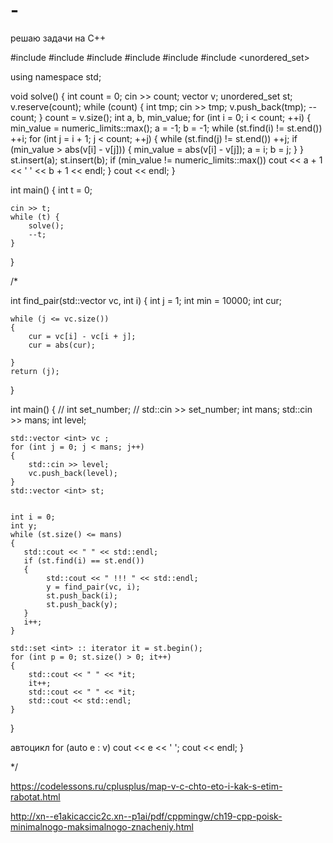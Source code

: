 # -
решаю задачи на С++

#include <algorithm>
#include <iostream>
#include <vector>
#include <set>
#include <limits>
#include <unordered_set>


using namespace std;

void solve() {
    int count = 0;
    cin >> count;
    vector<int> v;
    unordered_set<int> st;
    v.reserve(count);
    while (count) {
        int tmp;
        cin >> tmp;
        v.push_back(tmp);
        --count; 
    }
    count = v.size();
    int a, b, min_value;
    for (int i = 0; i < count; ++i) {
        min_value = numeric_limits<int>::max();
        a = -1; b = -1;
        while (st.find(i) != st.end())
            ++i;
        for (int j = i + 1; j < count; ++j) {
            while (st.find(j) != st.end())
                ++j;
            if (min_value > abs(v[i] - v[j])) {
                min_value = abs(v[i] - v[j]);
                a = i; b = j;
            }
        }
        st.insert(a); st.insert(b);
        if (min_value != numeric_limits<int>::max())
            cout << a + 1 << ' ' << b + 1 << endl;
    }
    cout << endl;
}

int main() {
    int t = 0;

    cin >> t;
    while (t) {
        solve();
        --t;
    }
}

/*

int find_pair(std::vector <int > vc, int i)
{
    int j = 1;
    int min = 10000;
    int cur;
    
    while (j <= vc.size())
    {
        cur = vc[i] - vc[i + j];
        cur = abs(cur);

    }
    return (j);
}

int main()
{
    //  int set_number;
    // std::cin >> set_number;
    int mans;
    std::cin >> mans;
    int level;

    std::vector <int> vc ;
    for (int j = 0; j < mans; j++)
    {
        std::cin >> level;
        vc.push_back(level);
    }
    std::vector <int> st;


    int i = 0;
    int y;
    while (st.size() <= mans)
    {
       std::cout << " " << std::endl;
       if (st.find(i) == st.end())
       {
            std::cout << " !!! " << std::endl;
            y = find_pair(vc, i);
            st.push_back(i);
            st.push_back(y);
       }
       i++;
    }

    std::set <int> :: iterator it = st.begin();
    for (int p = 0; st.size() > 0; it++)
    {
        std::cout << " " << *it;
        it++;
        std::cout << " " << *it;
        std::cout << std::endl;
    }


} 


автоцикл
    for (auto e : v)
        cout << e << ' ';
    cout << endl;
}

*/


https://codelessons.ru/cplusplus/map-v-c-chto-eto-i-kak-s-etim-rabotat.html

http://xn--e1akicaccic2c.xn--p1ai/pdf/cppmingw/ch19-cpp-poisk-minimalnogo-maksimalnogo-znacheniy.html
